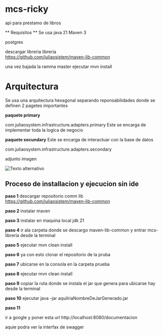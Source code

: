 # mcs-ricky 
api para prestamo de  libros 

** Requisitos **
Se usa java 21
Maven 3

postgres

 descargar libreria libreria  
 https://github.com/juliaosistem/maven-lib-common

una vez bajada la ramma master ejecutar mvn install 




# Arquitectura

Se usa una arquitectura hexagonal separando reponsabilidades 
donde se definen  2 pagetes  importantes  


**paquete primary**

com.juliaosystem.infrastructure.adapters.primary
Este se encarga de implementar toda la logica de negocio

**paquete secundary**
Este se encarga de interactuar con la base de datos

com.juliaosystem.infrastructure.adapters.secondary


 adjunto imagen 

 ![Texto alternativo](https://github.com/Farius-red/rick-mortyPrueba/blob/master/imgDocumentacion/Arquitectura.png)



## Proceso de installacion y ejecucion sin ide

**paso 1**  descargar repositorio comm lib 
   https://github.com/juliaosistem/maven-lib-common

**paso 2**  instalar maven 

**paso 3**  instalar en maquina local jdk 21

**paso 4**    ir ala carpeta  donde se descargo maven-lib-common 
 y entrar mcs-libreria desde la terminal 

**paso 5**  ejecutar mvn clean  install 


**paso 6** ya con esto clonar el repositorio de la pruba 


**paso 7**  ubicarse en la consola en la carpeta prueba

**paso 8**  ejecutar mvn clean  install 

**paso 9**  copiar la ruta donde se instala el jar que genera para ubicarse hay desde la terminal  

**paso 10**  ejecutar 
  java -jar aquiIriaNombreDeJarGenerado.jar


 

 **paso 11**
  

ir a google y poner esta url
http://localhost:8080/documentacion

aquie podra ver la interfax de swagger 


